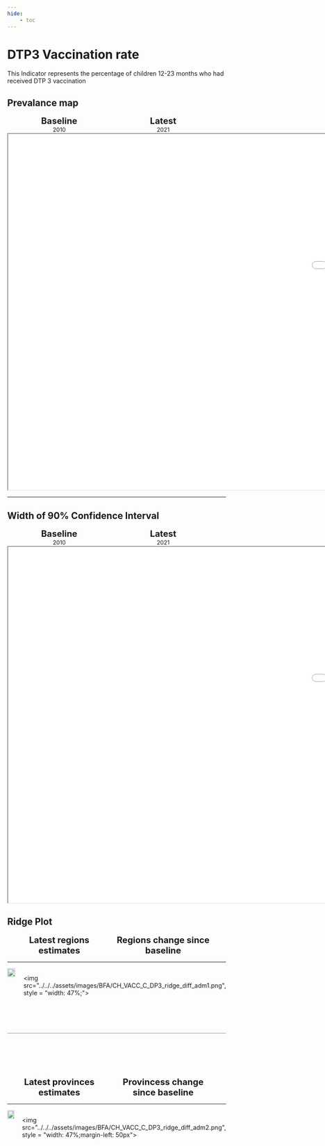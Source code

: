 ```yaml
---
hide:
    - toc
---
```

# DTP3 Vaccination rate

This Indicator represents the percentage of children 12-23 months who had received DTP 3 vaccination

## Prevalance map
<div style="width: 95%; display:grid; grid-template-columns: repeat(2, 1fr); gap: 0px; text-align:center; font-weight:bold;">
  <div style="font-size: 20px">Baseline</div>
  <div style="font-size: 20px">Latest</div>
</div>

<div style="width: 95%; display:grid; grid-template-columns: repeat(2, 1fr); gap: 0px; text-align:center;">
  <div style="font-size: 13px">2010</div>
  <div style="font-size: 13px">2021</div>
</div>

<iframe src="../../../assets/images/BFA/CH_VACC_C_DP3_detail.html" style = "width: 2000px; height: 820px"></iframe>

---

## Width of 90% Confidence Interval

<div style="width: 95%; display:grid; grid-template-columns: repeat(2, 1fr); gap: 0px; text-align:center; font-weight:bold;">
  <div style="font-size: 20px">Baseline</div>
  <div style="font-size: 20px">Latest</div>
</div>

<div style="width: 95%; display:grid; grid-template-columns: repeat(2, 1fr); gap: 0px; text-align:center;">
  <div style="font-size: 13px">2010</div>
  <div style="font-size: 13px">2021</div>
</div>

<iframe src="../../../assets/images/BFA/CH_VACC_C_DP3_detail_ci.html" style = "width: 2000px; height: 820px"></iframe>

## Ridge Plot

<div style="width: 95%; display:grid; grid-template-columns: repeat(2, 1fr); gap: 0px; text-align:center; font-weight:bold;x">
  <div style="font-size: 20px">Latest regions estimates</div>
  <div style="font-size: 20px">Regions change since baseline</div>
</div>

---

<div style="display: flex">
<img src="../../../assets/images/BFA/CH_VACC_C_DP3_ridge_adm1.png", style = "width: 47%;">

<img src="../../../assets/images/BFA/CH_VACC_C_DP3_ridge_diff_adm1.png", style = "width: 47%;">

</div>

<hr style="height: 1px; background-color: #8c8c8cff; border: none; margin: 20px 0; margin-bottom: 100px; margin-top: 70px;">


<div style="width: 95%; display:grid; grid-template-columns: repeat(2, 1fr); gap: 0px; text-align:center; font-weight:bold;x">
  <div style="font-size: 20px">Latest provinces estimates</div>
  <div style="font-size: 20px">Provincess change since baseline</div>
</div>

---

<div style="display: flex">
<img src="../../../assets/images/BFA/CH_VACC_C_DP3_ridge_adm2.png", style = "width: 47%">

<img src="../../../assets/images/BFA/CH_VACC_C_DP3_ridge_diff_adm2.png", style = "width: 47%;margin-left: 50px">

</div>